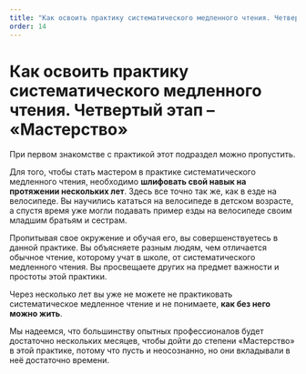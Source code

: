 ```yaml
---
title: "Как освоить практику систематического медленного чтения. Четвертый этап – «Мастерство»"
order: 14
---
```


# Как освоить практику систематического медленного чтения. Четвертый этап – «Мастерство»

При первом знакомстве с практикой этот подраздел можно пропустить.

Для того, чтобы стать мастером в практике систематического медленного чтения, необходимо **шлифовать свой навык на протяжении нескольких лет**. Здесь все точно так же, как в езде на велосипеде. Вы научились кататься на велосипеде в детском возрасте, а спустя время уже могли подавать пример езды на велосипеде своим младшим братьям и сестрам.

Пропитывая свое окружение и обучая его, вы совершенствуетесь в данной практике. Вы объясняете разным людям, чем отличается обычное чтение, которому учат в школе, от систематического медленного чтения. Вы просвещаете других на предмет важности и простоты этой практики.

Через несколько лет вы уже не можете не практиковать систематическое медленное чтение и не понимаете, **как без него можно жить**.

Мы надеемся, что большинству опытных профессионалов будет достаточно нескольких месяцев, чтобы дойти до степени «Мастерство» в этой практике, потому что пусть и неосознанно, но они вкладывали в неё достаточно времени.